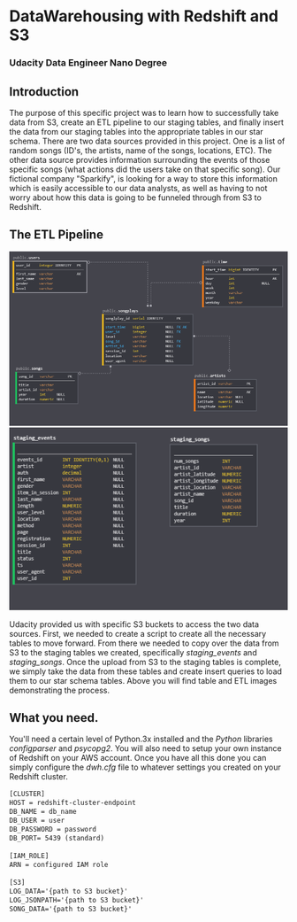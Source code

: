
# DataWarehousing with Redshift and S3

### Udacity Data Engineer Nano Degree


## Introduction
The purpose of this specific project was to learn how to successfully take data from S3, create an ETL pipeline to our staging tables, and finally insert the data from our staging tables into the appropriate tables in our star schema. 
There are two data sources provided in this project. One is a list of random songs (ID's, the artists, name of the songs, locations, ETC). The other data source provides information surrounding the events of those specific songs (what actions did the users take on that specific song). Our fictional company "Sparkify", is looking for a way to store this information which is easily accessible to our data analysts, as well as having to not worry about how this data is going to be funneled through from S3 to Redshift. 

## The ETL Pipeline
![Redshift Star Data Model](sparkify_data_model.PNG)
![Resshift Staging Data Model](redshift_tables.PNG)

Udacity provided us with specific S3 buckets to access the two data sources. First, we needed to create a script to create all the necessary tables to move forward. From there we needed to copy over the data from S3 to the staging tables we created, specifically *staging_events* and *staging_songs*. Once the upload from S3 to the staging tables is complete, we simply take the data from these tables and create insert queries to load them to our star schema tables. 
Above you will find table and ETL images demonstrating the process.

## What you need.
You'll need a certain level of Python.3x installed and the *Python* libraries *configparser* and *psycopg2*. You will also need to setup your own instance of Redshift on your AWS account. Once you have all this done you can simply configure the *dwh.cfg* file to whatever settings you created on your Redshift cluster.


    [CLUSTER]
    HOST = redshift-cluster-endpoint
    DB_NAME = db_name
    DB_USER = user
    DB_PASSWORD = password
    DB_PORT= 5439 (standard)
    
    [IAM_ROLE]
    ARN = configured IAM role 
    
    [S3]
    LOG_DATA='{path to S3 bucket}'
    LOG_JSONPATH='{path to S3 bucket}'
    SONG_DATA='{path to S3 bucket}'

